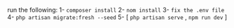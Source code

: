 run the following:
1- `composer install`
2- `nom install`
3- `fix the .env file`
4- `php artisan migrate:fresh --seed`
5- [ `php artisan serve` , `npm run dev` ]
